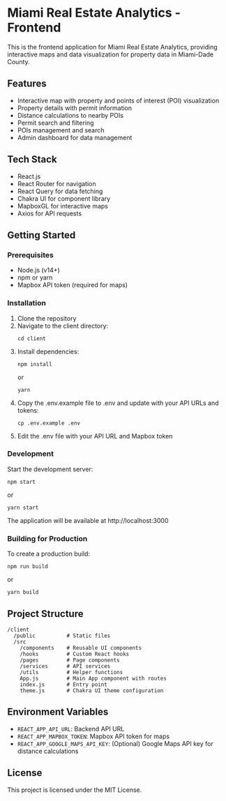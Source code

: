 # Miami Real Estate Analytics - Frontend

This is the frontend application for Miami Real Estate Analytics, providing interactive maps and data visualization for property data in Miami-Dade County.

## Features

- Interactive map with property and points of interest (POI) visualization
- Property details with permit information
- Distance calculations to nearby POIs
- Permit search and filtering
- POIs management and search
- Admin dashboard for data management

## Tech Stack

- React.js
- React Router for navigation
- React Query for data fetching
- Chakra UI for component library
- MapboxGL for interactive maps
- Axios for API requests

## Getting Started

### Prerequisites

- Node.js (v14+)
- npm or yarn
- Mapbox API token (required for maps)

### Installation

1. Clone the repository
2. Navigate to the client directory:
   ```
   cd client
   ```
3. Install dependencies:
   ```
   npm install
   ```
   or
   ```
   yarn
   ```
4. Copy the .env.example file to .env and update with your API URLs and tokens:
   ```
   cp .env.example .env
   ```
5. Edit the .env file with your API URL and Mapbox token

### Development

Start the development server:

```
npm start
```

or

```
yarn start
```

The application will be available at http://localhost:3000

### Building for Production

To create a production build:

```
npm run build
```

or

```
yarn build
```

## Project Structure

```
/client
  /public          # Static files
  /src
    /components    # Reusable UI components
    /hooks         # Custom React hooks
    /pages         # Page components
    /services      # API services
    /utils         # Helper functions
    App.js         # Main App component with routes
    index.js       # Entry point
    theme.js       # Chakra UI theme configuration
```

## Environment Variables

- `REACT_APP_API_URL`: Backend API URL
- `REACT_APP_MAPBOX_TOKEN`: Mapbox API token for maps
- `REACT_APP_GOOGLE_MAPS_API_KEY`: (Optional) Google Maps API key for distance calculations

## License

This project is licensed under the MIT License. 